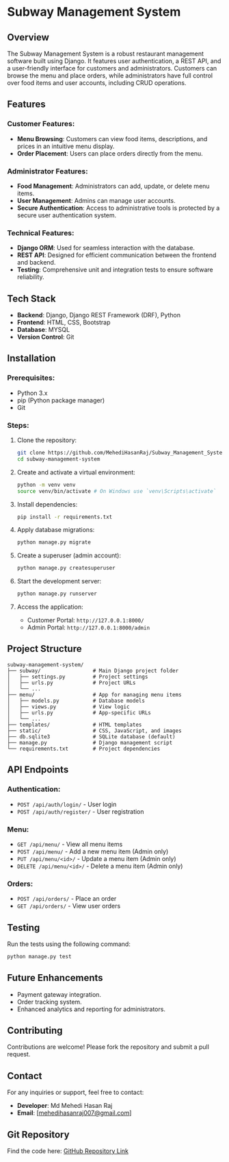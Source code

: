# Subway Management System

## Overview
The Subway Management System is a robust restaurant management software built using Django. It features user authentication, a REST API, and a user-friendly interface for customers and administrators. Customers can browse the menu and place orders, while administrators have full control over food items and user accounts, including CRUD operations.

## Features

### Customer Features:
- **Menu Browsing**: Customers can view food items, descriptions, and prices in an intuitive menu display.
- **Order Placement**: Users can place orders directly from the menu.

### Administrator Features:
- **Food Management**: Administrators can add, update, or delete menu items.
- **User Management**: Admins can manage user accounts.
- **Secure Authentication**: Access to administrative tools is protected by a secure user authentication system.

### Technical Features:
- **Django ORM**: Used for seamless interaction with the database.
- **REST API**: Designed for efficient communication between the frontend and backend.
- **Testing**: Comprehensive unit and integration tests to ensure software reliability.

## Tech Stack
- **Backend**: Django, Django REST Framework (DRF), Python
- **Frontend**: HTML, CSS, Bootstrap
- **Database**: MYSQL
- **Version Control**: Git

## Installation

### Prerequisites:
- Python 3.x
- pip (Python package manager)
- Git

### Steps:
1. Clone the repository:
   ```bash
   git clone https://github.com/MehediHasanRaj/Subway_Management_System
   cd subway-management-system
   ```

2. Create and activate a virtual environment:
   ```bash
   python -m venv venv
   source venv/bin/activate # On Windows use `venv\Scripts\activate`
   ```

3. Install dependencies:
   ```bash
   pip install -r requirements.txt
   ```

4. Apply database migrations:
   ```bash
   python manage.py migrate
   ```

5. Create a superuser (admin account):
   ```bash
   python manage.py createsuperuser
   ```

6. Start the development server:
   ```bash
   python manage.py runserver
   ```

7. Access the application:
   - Customer Portal: `http://127.0.0.1:8000/`
   - Admin Portal: `http://127.0.0.1:8000/admin`

## Project Structure
```
subway-management-system/
├── subway/                 # Main Django project folder
│   ├── settings.py         # Project settings
│   ├── urls.py             # Project URLs
│   └── ...
├── menu/                   # App for managing menu items
│   ├── models.py           # Database models
│   ├── views.py            # View logic
│   ├── urls.py             # App-specific URLs
│   └── ...
├── templates/              # HTML templates
├── static/                 # CSS, JavaScript, and images
├── db.sqlite3              # SQLite database (default)
├── manage.py               # Django management script
└── requirements.txt        # Project dependencies
```

## API Endpoints
### Authentication:
- `POST /api/auth/login/` - User login
- `POST /api/auth/register/` - User registration

### Menu:
- `GET /api/menu/` - View all menu items
- `POST /api/menu/` - Add a new menu item (Admin only)
- `PUT /api/menu/<id>/` - Update a menu item (Admin only)
- `DELETE /api/menu/<id>/` - Delete a menu item (Admin only)

### Orders:
- `POST /api/orders/` - Place an order
- `GET /api/orders/` - View user orders

## Testing
Run the tests using the following command:
```bash
python manage.py test
```


## Future Enhancements
- Payment gateway integration.
- Order tracking system.
- Enhanced analytics and reporting for administrators.


## Contributing
Contributions are welcome! Please fork the repository and submit a pull request.

## Contact
For any inquiries or support, feel free to contact:
- **Developer**: Md Mehedi Hasan Raj
- **Email**: [mehedihasanraj007@gmail.com]

## Git Repository
Find the code here: [GitHub Repository Link]([<repository-url>](https://github.com/MehediHasanRaj/Subway_Management_System))
